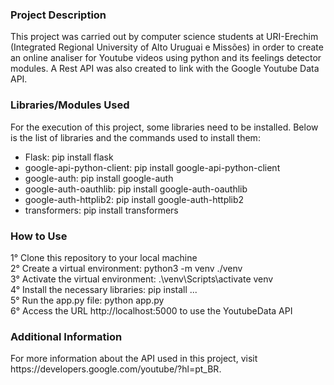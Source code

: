 <h3>Project Description</h3>
This project was carried out by computer science students at URI-Erechim (Integrated Regional University of Alto Uruguai e Missões) in order to create an online analiser for Youtube videos using python and its feelings detector modules. A Rest API was also created to link with the Google Youtube Data API.

<h3>Libraries/Modules Used</h3>
For the execution of this project, some libraries need to be installed. Below is the list of libraries and the commands used to install them:<br />

- Flask: pip install flask<br />
- google-api-python-client: pip install google-api-python-client<br />
- google-auth: pip install google-auth<br />
- google-auth-oauthlib: pip install google-auth-oauthlib<br />
- google-auth-httplib2: pip install google-auth-httplib2<br />
- transformers: pip install transformers<br />

<h3>How to Use</h3>
1° Clone this repository to your local machine<br />
2° Create a virtual environment: python3 -m venv ./venv<br />
3° Activate the virtual environment: .\venv\Scripts\activate venv<br />
4° Install the necessary libraries: pip install ...<br />
5° Run the app.py file: python app.py<br />
6° Access the URL http://localhost:5000 to use the YoutubeData API<br />

<h3>Additional Information</h3>
For more information about the API used in this project, visit https://developers.google.com/youtube/?hl=pt_BR.
